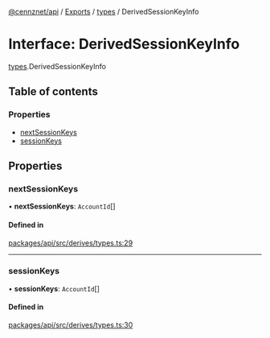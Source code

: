 [@cennznet/api](../README.md) / [Exports](../modules.md) / [types](../modules/types.md) / DerivedSessionKeyInfo

# Interface: DerivedSessionKeyInfo

[types](../modules/types.md).DerivedSessionKeyInfo

## Table of contents

### Properties

- [nextSessionKeys](types.derivedsessionkeyinfo.md#nextsessionkeys)
- [sessionKeys](types.derivedsessionkeyinfo.md#sessionkeys)

## Properties

### nextSessionKeys

• **nextSessionKeys**: `AccountId`[]

#### Defined in

[packages/api/src/derives/types.ts:29](https://github.com/cennznet/api.js/blob/bb4a996/packages/api/src/derives/types.ts#L29)

___

### sessionKeys

• **sessionKeys**: `AccountId`[]

#### Defined in

[packages/api/src/derives/types.ts:30](https://github.com/cennznet/api.js/blob/bb4a996/packages/api/src/derives/types.ts#L30)
